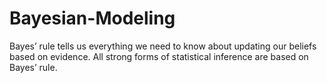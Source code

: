 # Bayesian-Modeling
 Bayes’ rule tells us everything we need to know about updating our beliefs based on evidence. All strong forms of statistical inference are based on Bayes’ rule.
